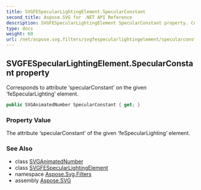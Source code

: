 ```yaml
---
title: SVGFESpecularLightingElement.SpecularConstant
second_title: Aspose.SVG for .NET API Reference
description: SVGFESpecularLightingElement SpecularConstant property. Corresponds to attribute specularConstant on the given feSpecularLighting element
type: docs
weight: 60
url: /net/aspose.svg.filters/svgfespecularlightingelement/specularconstant/
---
```

## SVGFESpecularLightingElement.SpecularConstant property

Corresponds to attribute ‘specularConstant’ on the given ‘feSpecularLighting’ element.

```csharp
public SVGAnimatedNumber SpecularConstant { get; }
```

### Property Value

The attribute ‘specularConstant’ of the given ‘feSpecularLighting’ element.

### See Also

* class [SVGAnimatedNumber](../../../aspose.svg.datatypes/svganimatednumber/)
* class [SVGFESpecularLightingElement](../)
* namespace [Aspose.Svg.Filters](../../../aspose.svg.filters/)
* assembly [Aspose.SVG](../../../)
